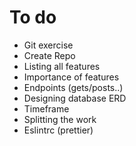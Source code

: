 # To do

- Git exercise
- Create Repo
- Listing all features
- Importance of features
- Endpoints (gets/posts..)
- Designing database ERD
- Timeframe
- Splitting the work
- Eslintrc (prettier)
